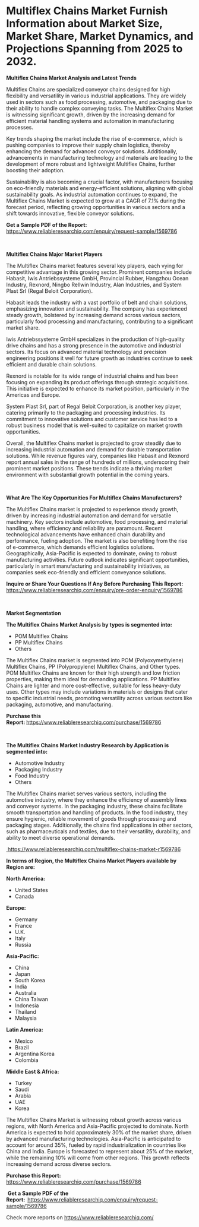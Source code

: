 <p><h1>Multiflex Chains Market Furnish Information about Market Size, Market Share, Market Dynamics, and Projections Spanning from 2025 to 2032.</h1></p><p><strong>Multiflex Chains Market Analysis and Latest Trends</strong></p>
<p><p>Multiflex Chains are specialized conveyor chains designed for high flexibility and versatility in various industrial applications. They are widely used in sectors such as food processing, automotive, and packaging due to their ability to handle complex conveying tasks. The Multiflex Chains Market is witnessing significant growth, driven by the increasing demand for efficient material handling systems and automation in manufacturing processes.</p><p>Key trends shaping the market include the rise of e-commerce, which is pushing companies to improve their supply chain logistics, thereby enhancing the demand for advanced conveyor solutions. Additionally, advancements in manufacturing technology and materials are leading to the development of more robust and lightweight Multiflex Chains, further boosting their adoption.</p><p>Sustainability is also becoming a crucial factor, with manufacturers focusing on eco-friendly materials and energy-efficient solutions, aligning with global sustainability goals. As industrial automation continues to expand, the Multiflex Chains Market is expected to grow at a CAGR of 7.1% during the forecast period, reflecting growing opportunities in various sectors and a shift towards innovative, flexible conveyor solutions.</p></p>
<p><strong>Get a Sample PDF of the Report:&nbsp;</strong> <a href="https://www.reliableresearchiq.com/enquiry/request-sample/1569786?utm_campaign=3058&utm_medium=2&utm_source=Github&utm_content=ia&utm_term=25032025&utm_id=multiflex-chains">https://www.reliableresearchiq.com/enquiry/request-sample/1569786</a></p>
<p>&nbsp;</p>
<p><strong>Multiflex Chains Major Market Players</strong></p>
<p><p>The Multiflex Chains market features several key players, each vying for competitive advantage in this growing sector. Prominent companies include Habasit, Iwis Antriebssysteme GmbH, Provincial Rubber, Hangzhou Ocean Industry, Rexnord, Ningbo Rellwin Industry, Alan Industries, and System Plast Srl (Regal Beloit Corporation). </p><p>Habasit leads the industry with a vast portfolio of belt and chain solutions, emphasizing innovation and sustainability. The company has experienced steady growth, bolstered by increasing demand across various sectors, particularly food processing and manufacturing, contributing to a significant market share. </p><p>Iwis Antriebssysteme GmbH specializes in the production of high-quality drive chains and has a strong presence in the automotive and industrial sectors. Its focus on advanced material technology and precision engineering positions it well for future growth as industries continue to seek efficient and durable chain solutions.</p><p>Rexnord is notable for its wide range of industrial chains and has been focusing on expanding its product offerings through strategic acquisitions. This initiative is expected to enhance its market position, particularly in the Americas and Europe.</p><p>System Plast Srl, part of Regal Beloit Corporation, is another key player, catering primarily to the packaging and processing industries. Its commitment to innovative solutions and customer service has led to a robust business model that is well-suited to capitalize on market growth opportunities.</p><p>Overall, the Multiflex Chains market is projected to grow steadily due to increasing industrial automation and demand for durable transportation solutions. While revenue figures vary, companies like Habasit and Rexnord report annual sales in the range of hundreds of millions, underscoring their prominent market positions. These trends indicate a thriving market environment with substantial growth potential in the coming years.</p></p>
<p>&nbsp;</p>
<p><strong>What Are The Key Opportunities For Multiflex Chains Manufacturers?</strong></p>
<p><p>The Multiflex Chains market is projected to experience steady growth, driven by increasing industrial automation and demand for versatile machinery. Key sectors include automotive, food processing, and material handling, where efficiency and reliability are paramount. Recent technological advancements have enhanced chain durability and performance, fueling adoption. The market is also benefiting from the rise of e-commerce, which demands efficient logistics solutions. Geographically, Asia-Pacific is expected to dominate, owing to robust manufacturing activities. Future outlook indicates significant opportunities, particularly in smart manufacturing and sustainability initiatives, as companies seek eco-friendly and efficient conveyance solutions.</p></p>
<p><strong>Inquire or Share Your Questions If Any Before Purchasing This Report:</strong> <a href="https://www.reliableresearchiq.com/enquiry/pre-order-enquiry/1569786?utm_campaign=3058&utm_medium=2&utm_source=Github&utm_content=ia&utm_term=25032025&utm_id=multiflex-chains">https://www.reliableresearchiq.com/enquiry/pre-order-enquiry/1569786</a></p>
<p>&nbsp;</p>
<p><strong>Market Segmentation</strong></p>
<p><strong>The Multiflex Chains Market Analysis by types is segmented into:</strong></p>
<p><ul><li>POM Multiflex Chains</li><li>PP Multiflex Chains</li><li>Others</li></ul></p>
<p><p>The Multiflex Chains market is segmented into POM (Polyoxymethylene) Multiflex Chains, PP (Polypropylene) Multiflex Chains, and Other types. POM Multiflex Chains are known for their high strength and low friction properties, making them ideal for demanding applications. PP Multiflex Chains are lighter and more cost-effective, suitable for less heavy-duty uses. Other types may include variations in materials or designs that cater to specific industrial needs, promoting versatility across various sectors like packaging, automotive, and manufacturing.</p></p>
<p><strong>Purchase this Report:&nbsp;</strong><a href="https://www.reliableresearchiq.com/purchase/1569786?utm_campaign=3058&utm_medium=2&utm_source=Github&utm_content=ia&utm_term=25032025&utm_id=multiflex-chains">https://www.reliableresearchiq.com/purchase/1569786</a></p>
<p>&nbsp;</p>
<p><strong>The Multiflex Chains Market Industry Research by Application is segmented into:</strong></p>
<p><ul><li>Automotive Industry</li><li>Packaging Industry</li><li>Food Industry</li><li>Others</li></ul></p>
<p><p>The Multiflex Chains market serves various sectors, including the automotive industry, where they enhance the efficiency of assembly lines and conveyor systems. In the packaging industry, these chains facilitate smooth transportation and handling of products. In the food industry, they ensure hygienic, reliable movement of goods through processing and packaging stages. Additionally, the chains find applications in other sectors, such as pharmaceuticals and textiles, due to their versatility, durability, and ability to meet diverse operational demands.</p></p>
<p><a href="https://www.reliableresearchiq.com/multiflex-chains-market-r1569786?utm_campaign=3058&utm_medium=2&utm_source=Github&utm_content=ia&utm_term=25032025&utm_id=multiflex-chains">&nbsp;https://www.reliableresearchiq.com/multiflex-chains-market-r1569786</a></p>
<p><strong>In terms of Region, the Multiflex Chains Market Players available by Region are:</strong></p>
<p>
    <p> <strong> North America: </strong>
        <ul>
            <li>United States</li>
            <li>Canada</li>
        </ul>
        </p> 
    <p> <strong> Europe: </strong>
        <ul>
            <li>Germany</li>
            <li>France</li>
            <li>U.K.</li>
            <li>Italy</li>
            <li>Russia</li>
        </ul>
        </p> 
    <p> <strong> Asia-Pacific: </strong>
        <ul>
            <li>China</li>
            <li>Japan</li>
            <li>South Korea</li>
            <li>India</li>
            <li>Australia</li>
            <li>China Taiwan</li>
            <li>Indonesia</li>
            <li>Thailand</li>
            <li>Malaysia</li>
        </ul>
        </p> 
    <p> <strong> Latin America: </strong>
        <ul>
            <li>Mexico</li>
            <li>Brazil</li>
            <li>Argentina Korea</li>
            <li>Colombia</li>
        </ul>
        </p> 
    <p> <strong> Middle East & Africa: </strong>
        <ul>
            <li>Turkey</li>
            <li>Saudi</li>
            <li>Arabia</li>
            <li>UAE</li>
            <li>Korea</li>
        </ul>
    </p>
    </p>
<p><p>The Multiflex Chains Market is witnessing robust growth across various regions, with North America and Asia-Pacific projected to dominate. North America is expected to hold approximately 30% of the market share, driven by advanced manufacturing technologies. Asia-Pacific is anticipated to account for around 35%, fueled by rapid industrialization in countries like China and India. Europe is forecasted to represent about 25% of the market, while the remaining 10% will come from other regions. This growth reflects increasing demand across diverse sectors.</p></p>
<p><strong>Purchase this Report: </strong><a href="https://www.reliableresearchiq.com/purchase/1569786?utm_campaign=3058&utm_medium=2&utm_source=Github&utm_content=ia&utm_term=25032025&utm_id=multiflex-chains">https://www.reliableresearchiq.com/purchase/1569786</a></p>
<p>&nbsp;<strong>Get a Sample PDF of the Report:&nbsp;&nbsp;</strong><a href="https://www.reliableresearchiq.com/enquiry/request-sample/1569786?utm_campaign=3058&utm_medium=2&utm_source=Github&utm_content=ia&utm_term=25032025&utm_id=multiflex-chains">https://www.reliableresearchiq.com/enquiry/request-sample/1569786</a></p>
<p><strong></strong></p>
<p>Check more reports on <a href="https://www.reliableresearchiq.com/?utm_campaign=3058&utm_medium=2&utm_source=Github&utm_content=ia&utm_term=25032025&utm_id=multiflex-chains">https://www.reliableresearchiq.com/</a></p>
